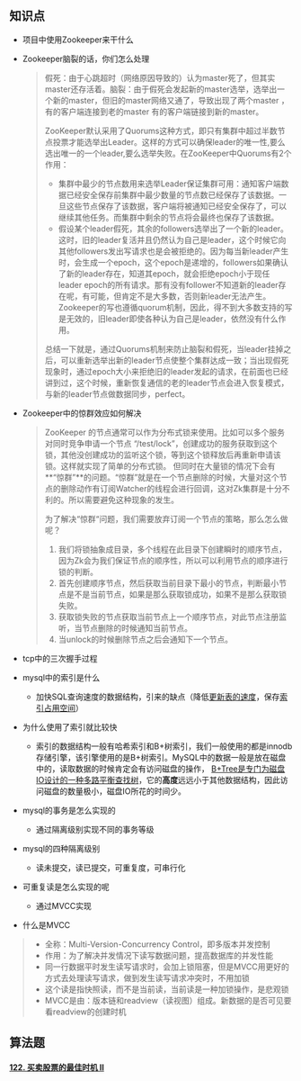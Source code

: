 ## 知识点

+ 项目中使用Zookeeper来干什么

+ Zookeeper脑裂的话，你们怎么处理

  > 假死：由于心跳超时（网络原因导致的）认为master死了，但其实master还存活着。脑裂：由于假死会发起新的master选举，选举出一个新的master，但旧的master网络又通了，导致出现了两个master ，有的客户端连接到老的master 有的客户端链接到新的master。
  >
  > ZooKeeper默认采用了Quorums这种方式，即只有集群中超过半数节点投票才能选举出Leader。这样的方式可以确保leader的唯一性,要么选出唯一的一个leader,要么选举失败。在ZooKeeper中Quorums有2个作用：
  >
  > - 集群中最少的节点数用来选举Leader保证集群可用：通知客户端数据已经安全保存前集群中最少数量的节点数已经保存了该数据。一旦这些节点保存了该数据，客户端将被通知已经安全保存了，可以继续其他任务。而集群中剩余的节点将会最终也保存了该数据。
  > - 假设某个leader假死，其余的followers选举出了一个新的leader。这时，旧的leader复活并且仍然认为自己是leader，这个时候它向其他followers发出写请求也是会被拒绝的。因为每当新leader产生时，会生成一个epoch，这个epoch是递增的，followers如果确认了新的leader存在，知道其epoch，就会拒绝epoch小于现任leader epoch的所有请求。那有没有follower不知道新的leader存在呢，有可能，但肯定不是大多数，否则新leader无法产生。Zookeeper的写也遵循quorum机制，因此，得不到大多数支持的写是无效的，旧leader即使各种认为自己是leader，依然没有什么作用。
  >
  > 总结一下就是，通过Quorums机制来防止脑裂和假死，当leader挂掉之后，可以重新选举出新的leader节点使整个集群达成一致；当出现假死现象时，通过epoch大小来拒绝旧的leader发起的请求，在前面也已经讲到过，这个时候，重新恢复通信的老的leader节点会进入恢复模式，与新的leader节点做数据同步，perfect。

+ Zookeeper中的惊群效应如何解决

  > ZooKeeper 的节点通常可以作为分布式锁来使用。比如可以多个服务对同时竞争申请一个节点 “/test/lock”，创建成功的服务获取到这个锁，其他没创建成功的监听这个锁，等到这个锁释放后再重新申请该锁。这样就实现了简单的分布式锁。 但同时在大量锁的情况下会有**“惊群”**的问题。“惊群”就是在一个节点删除的时候，大量对这个节点的删除动作有订阅Watcher的线程会进行回调，这对Zk集群是十分不利的。所以需要避免这种现象的发生。
  >
  > 为了解决“惊群“问题，我们需要放弃订阅一个节点的策略，那么怎么做呢？
  >
  > 1. 我们将锁抽象成目录，多个线程在此目录下创建瞬时的顺序节点，因为Zk会为我们保证节点的顺序性，所以可以利用节点的顺序进行锁的判断。
  > 2. 首先创建顺序节点，然后获取当前目录下最小的节点，判断最小节点是不是当前节点，如果是那么获取锁成功，如果不是那么获取锁失败。
  > 3. 获取锁失败的节点获取当前节点上一个顺序节点，对此节点注册监听，当节点删除的时候通知当前节点。
  > 4. 当unlock的时候删除节点之后会通知下一个节点。

+ tcp中的三次握手过程

+ mysql中的索引是什么
  + 加快SQL查询速度的数据结构，引来的缺点（降低<u>更新表的速度</u>，保存<u>索引占用空间</u>）
  
+ 为什么使用了索引就比较快
  + 索引的数据结构一般有哈希索引和B+树索引，我们一般使用的都是innodb存储引擎，该引擎使用的是B+树索引。MySQL中的数据一般是放在磁盘中的，读取数据的时候肯定会有访问磁盘的操作， <u>B+Tree是专门为磁盘IO设计的一种多路平衡查找树</u>，它的**高度**远远小于其他数据结构，因此访问磁盘的数量极小，磁盘IO所花的时间少。
  
+ mysql的事务是怎么实现的
  + 通过隔离级别实现不同的事务等级
  
+ mysql的四种隔离级别
  + 读未提交，读已提交，可重复度，可串行化
  
+ 可重复读是怎么实现的呢
  + 通过MVCC实现
  
+ 什么是MVCC

> + 全称：Multi-Version-Concurrency Control，即多版本并发控制
> + 作用：为了解决并发情况下读写数据问题，提高数据库的并发性能
> + 同一行数据平时发生读写请求时，会加上锁阻塞，但是MVCC用更好的方式去处理读写请求，做到发生读写请求冲突时，不用加锁
> + 这个读是指快照读，而不是当前读，当前读是一种加锁操作，是悲观锁
> + MVCC是由：版本链和readview（读视图）组成。新数据的是否可见要看readview的创建时机

## 算法题

#### [122. 买卖股票的最佳时机 II](https://leetcode-cn.com/problems/best-time-to-buy-and-sell-stock-ii/)
